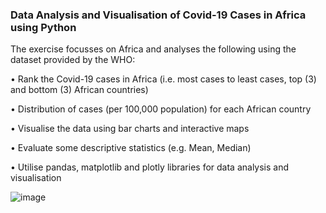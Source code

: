 ### Data Analysis and Visualisation of Covid-19 Cases in Africa using Python 

The exercise focusses on Africa and analyses the following using the dataset provided by the WHO:

• Rank the Covid-19 cases in Africa (i.e. most cases to least cases, top (3) and bottom (3) African countries)

• Distribution of cases (per 100,000 population) for each African country 

• Visualise the data using bar charts and interactive maps 

• Evaluate some descriptive statistics (e.g. Mean, Median)

• Utilise pandas, matplotlib and plotly libraries for data analysis and visualisation 

![image](https://user-images.githubusercontent.com/86897066/126869391-c4a52a19-8b03-4d67-ae13-3a7159063850.png)
